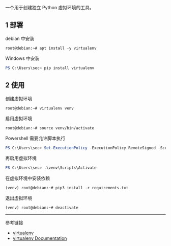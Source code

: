 一个用于创建独立 Python 虚拟环境的工具。

## 1 部署

debian 中安装

```shell
root@debian:~# apt install -y virtualenv
```

Windows 中安装

```powershell
PS C:\Users\sec> pip install virtualenv
```

## 2 使用

创建虚拟环境

```shell
root@debian:~# virtualenv venv
```

启用虚拟环境

```shell
root@debian:~# source venv/bin/activate
```

Powershell 需要允许脚本执行

```powershell
PS C:\Users\sec> Set-ExecutionPolicy -ExecutionPolicy RemoteSigned -Scope Process
```

再启用虚拟环境

```powershell
PS C:\Users\sec> .\venv\Scripts\Activate
```

在虚拟环境中安装依赖

```shell
(venv) root@debian:~# pip3 install -r requirements.txt
```

退出虚拟环境

```shell
(venv) root@debian:~# deactivate
```

---

参考链接

- [virtualenv](https://github.com/pypa/virtualenv/)
- [virtualenv Documentation](https://virtualenv.pypa.io/en/latest/)
